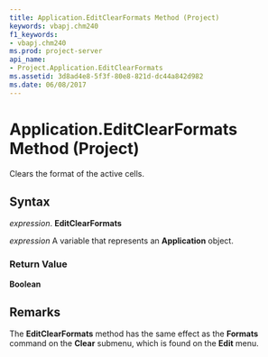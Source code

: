 ```yaml
---
title: Application.EditClearFormats Method (Project)
keywords: vbapj.chm240
f1_keywords:
- vbapj.chm240
ms.prod: project-server
api_name:
- Project.Application.EditClearFormats
ms.assetid: 3d8ad4e8-5f3f-80e8-821d-dc44a842d982
ms.date: 06/08/2017
---
```



# Application.EditClearFormats Method (Project)

Clears the format of the active cells.


## Syntax

 _expression_. **EditClearFormats**

 _expression_ A variable that represents an **Application** object.


### Return Value

 **Boolean**


## Remarks

The **EditClearFormats** method has the same effect as the **Formats** command on the **Clear** submenu, which is found on the **Edit** menu.


